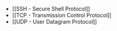 - [[SSH - Secure Shell Protocol]]
- [[TCP - Transmission Control Protocol]]
- [[UDP - User Datagram Protocol]]

